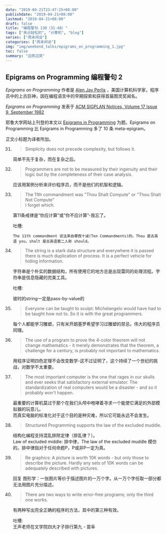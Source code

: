 ```yaml
---
date: "2019-04-21T23:47:25+08:00"
publishdate: "2019-04-21+08:00"
lastmod: "2019-04-21+08:00"
draft: false
title: "编程警句 130（31-40）"
tags: ["来点轻松的", "计算机", "blog"]
series: ["周末闲谈"]
categories: ["周末闲谈"]
img: "img/weekend_talks/epigrams_on_programming_1.jpg"
toc: false
summary: "边笑边哭"
---
```


## Epigrams on Programming 编程警句 2

*Epigrams on Programming* 作者是 [Alen Jay Perlis](http://en.wikipedia.org/wiki/Alan_Perlis) ，美国计算机科学家，程序员中的上古巨神，因在编程语言中的早期探索和获得首届图灵奖闻名。

*Epigrams on Programming* 发表于 [ACM SIGPLAN Notices, Volume 17 Issue 9, September 1982](http://portalparts.acm.org/950000/947955/fm/frontmatter.pdf?ip=198.55.120.199&CFID=552884859&CFTOKEN=85666119)

耶鲁大学网站上刊登的本文以 [Epigrams in Programming](http://www.cs.yale.edu/homes/perlis-alan/quotes.html) 为题。Epigrams on Programming 比 Epigrams in Programming 多了 10 条 meta-epigram。

正文小标题为译者所加。

31. >Simplicity does not precede complexity, but follows it.

    简单不先于复杂，而在复杂之后。

32. >Programmers are not to be measured by their ingenuity and their logic but by the completeness of their case analysis.

    应该用案例分析来评价程序员，而不是他们的机智和逻辑。

33. >The 11th commandment was "Thou Shalt Compute" or "Thou Shalt Not Compute"  
    >I forget which.

    第11条戒律是“你应计算”或“你不应计算”-我忘了。

    吐槽:

	`The 11th commandment 说法来自摩西十诫(Ten Commandments)的。Thou 是古英语 you，shalt 是古英语第二人称 should。`

34. >The string is a stark data structure and everywhere it is passed there is much duplication of process. It is a perfect vehicle for hiding information.

    字符串是个朴实的数据结构，所有使用它的地方总是出现雷同的处理流程。字符串是信息隐藏的完美工具。

    吐槽:

	 彼时的string一定是pass-by-value的

35. >Everyone can be taught to sculpt: Michelangelo would have had to be taught how not to. So it is with the great programmers.

    每个人都能学习雕塑，只有米开朗基罗希望学习过雕塑的禁忌。伟大的程序员同理。

36. >The use of a program to prove the 4-color theorem will not change mathematics - it merely demonstrates that the theorem, a challenge for a century, is probably not important to mathematics.

    用程序证明四色定理不会改变数学-这不过证明了，这个持续了一个世纪的挑战，对数学不太重要。

37. >The most important computer is the one that rages in our skulls and ever seeks that satisfactory external emulator. The standardization of real computers would be a disaster - and so it probably won't happen.
   
    最重要的计算机莫过于那个在我们头颅中咆哮着寻求一个能使它满足的外部模拟器的玩意儿。  
    而真实电脑的标准化对于这个目的是种灾难，所以它可能永远不会发生。

38. >Structured Programming supports the law of the excluded muddle.

    结构化编程支持混乱排除定律（排乱律？）。  
    Law of excluded middle: 排中律，The law of the excluded muddle 模仿的。排中律指对于任何命题P，P或非P一定为真。

39. >Re graphics: A picture is worth 10K words - but only those to describe the picture. Hardly any sets of 10K words can be adequately described with pictures.

    回复 图形学：一张图片等价于描述图片的一万个字。从一万个字任取一部分都无法用图片充分描述。

40. >There are two ways to write error-free programs; only the third one works.

    有两种写出完全正确的程序的方法，其中的第三种有效。

    吐槽:  
	 王声老师在文学院四大才子排行第九 - 苗阜
